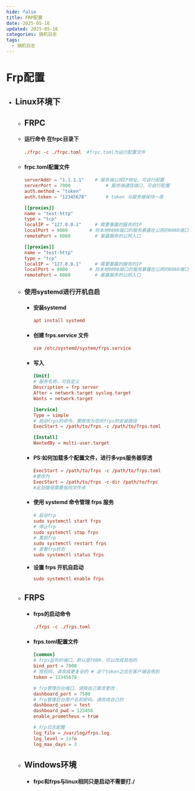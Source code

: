 ```yaml
---
hide: false
title: FRP配置
date: 2025-05-16
updated: 2025-05-16
categories: 搞机日志
tags:
  - 搞机日志
---
```


# Frp配置

- ## Linux环境下

  - ## FRPC

  - #### 运行命令 在frpc目录下

    ```toml
    ./frpc -c ./frpc.toml  #frpc.toml为运行配置文件
    ```

  - #### frpc.toml配置文件

    ```toml
    serverAddr = "1.1.1.1"    # 服务端公网IP地址，可自行配置
    serverPort = 7000             # 服务端通信端口，可自行配置
    auth.method = "token"
    auth.token = "12345678"       # token 与服务端保持一直
    
    [[proxies]]
    name = "test-http"
    type = "tcp"
    localIP = "127.0.0.1"     # 需要暴露的服务的IP
    localPort = 8080        # 将本地9000端口的服务暴露在公网的6060端口
    remotePort = 6060         # 暴露服务的公网入口
    
    [[proxies]]
    name = "test-http"
    type = "tcp"
    localIP = "127.0.0.1"     # 需要暴露的服务的IP
    localPort = 8080        # 将本地9000端口的服务暴露在公网的6060端口
    remotePort = 6060         # 暴露服务的公网入口
    ```

  - ### 使用systemd进行开机自启

    - #### 安装systemd

      ```toml
      apt install systemd
      ```

    - #### 创建 frps.service 文件

      ```toml
      vim /etc/systemd/system/frps.service
      ```

    - #### 写入

      ```toml
      [Unit]
      # 服务名称，可自定义
      Description = frp server
      After = network.target syslog.target
      Wants = network.target
      
      [Service]
      Type = simple
      # 启动frps的命令，需修改为您的frps的安装路径
      ExecStart = /path/to/frps -c /path/to/frps.toml
      
      [Install]
      WantedBy = multi-user.target
      ```

    - #### PS:如何加载多个配置文件，进行多vps服务器穿透

      ```toml
      ExecStart = /path/to/frps -c /path/to/frps.toml
      #更改为
      ExecStart = /path/to/frps -c-dir /path/to/frpc
      #此处路径需要指向文件夹
      ```

    - #### 使用 systemd 命令管理 frps 服务

      ```toml
      # 启动frp
      sudo systemctl start frps
      # 停止frp
      sudo systemctl stop frps
      # 重启frp
      sudo systemctl restart frps
      # 查看frp状态
      sudo systemctl status frps
      ```

    - **设置 frps 开机自启动**

      ```toml
      sudo systemctl enable frps
      ```

  - ## FRPS

    - #### frps的启动命令

      ```toml
      ./frps -c ./frps.toml
      ```

    - #### frps.toml配置文件

      ```toml
      [common]
      # frps监听的端口，默认是7000，可以改成其他的
      bind_port = 7000
      # 授权码，请改成更复杂的 # 这个token之后在客户端会用到
      token = 12345678
      
      # frp管理后台端口，请按自己需求更改
      dashboard_port = 7500
      # frp管理后台用户名和密码，请改成自己的
      dashboard_user = test
      dashboard_pwd = 123456
      enable_prometheus = true
      
      # frp日志配置
      log_file = /var/log/frps.log
      log_level = info
      log_max_days = 3
      ```

  - ## Windows环境

    - #### frpc和frps与linux相同只是启动不需要打./
